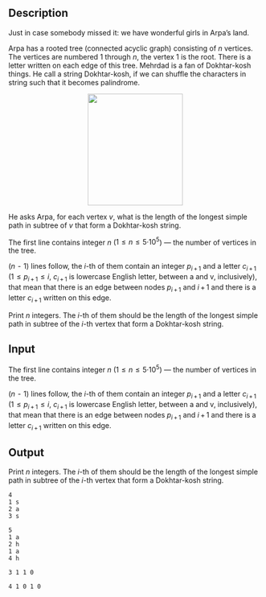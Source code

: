 ## Description

<div><p><span class="tex-font-style-it">Just in case somebody missed it: we have wonderful girls in Arpa’s land.</span></p><p>Arpa has a rooted tree (connected acyclic graph) consisting of <span class="tex-span"><i>n</i></span> vertices. The vertices are numbered <span class="tex-span">1</span> through <span class="tex-span"><i>n</i></span>, the vertex <span class="tex-span">1</span> is the root. There is a letter written on each edge of this tree. Mehrdad is a fan of <span class="tex-font-style-it">Dokhtar-kosh</span> things. He call a string Dokhtar-kosh, if we can shuffle the characters in string such that it becomes palindrome.</p><center> <img class="tex-graphics" height="222px" src="file://gkFPEhXN.png" style="max-width: 100.0%;max-height: 100.0%;" width="189px"> </center><p>He asks Arpa, for each vertex <span class="tex-span"><i>v</i></span>, what is the length of the longest simple path in subtree of <span class="tex-span"><i>v</i></span> that form a Dokhtar-kosh string.</p></div><div class="input-specification"><p>The first line contains integer <span class="tex-span"><i>n</i></span> (<span class="tex-span">1  ≤  <i>n</i>  ≤  5·10<sup class="upper-index">5</sup></span>)&nbsp;— the number of vertices in the tree.</p><p><span class="tex-span">(<i>n</i>  -  1)</span> lines follow, the <span class="tex-span"><i>i</i></span>-th of them contain an integer <span class="tex-span"><i>p</i><sub class="lower-index"><i>i</i> + 1</sub></span> and a letter <span class="tex-span"><i>c</i><sub class="lower-index"><i>i</i> + 1</sub></span> (<span class="tex-span">1  ≤  <i>p</i><sub class="lower-index"><i>i</i> + 1</sub>  ≤  <i>i</i></span>, <span class="tex-span"><i>c</i><sub class="lower-index"><i>i</i> + 1</sub></span> is lowercase English letter, between <span class="tex-font-style-tt">a</span> and <span class="tex-font-style-tt">v</span>, inclusively), that mean that there is an edge between nodes <span class="tex-span"><i>p</i><sub class="lower-index"><i>i</i> + 1</sub></span> and <span class="tex-span"><i>i</i> + 1</span> and there is a letter <span class="tex-span"><i>c</i><sub class="lower-index"><i>i</i> + 1</sub></span> written on this edge.</p></div><div class="output-specification"><p>Print <span class="tex-span"><i>n</i></span> integers. The <span class="tex-span"><i>i</i></span>-th of them should be the length of the longest simple path in subtree of the <span class="tex-span"><i>i</i></span>-th vertex that form a Dokhtar-kosh string.</p></div>

## Input

<p>The first line contains integer <span class="tex-span"><i>n</i></span> (<span class="tex-span">1  ≤  <i>n</i>  ≤  5·10<sup class="upper-index">5</sup></span>)&nbsp;— the number of vertices in the tree.</p><p><span class="tex-span">(<i>n</i>  -  1)</span> lines follow, the <span class="tex-span"><i>i</i></span>-th of them contain an integer <span class="tex-span"><i>p</i><sub class="lower-index"><i>i</i> + 1</sub></span> and a letter <span class="tex-span"><i>c</i><sub class="lower-index"><i>i</i> + 1</sub></span> (<span class="tex-span">1  ≤  <i>p</i><sub class="lower-index"><i>i</i> + 1</sub>  ≤  <i>i</i></span>, <span class="tex-span"><i>c</i><sub class="lower-index"><i>i</i> + 1</sub></span> is lowercase English letter, between <span class="tex-font-style-tt">a</span> and <span class="tex-font-style-tt">v</span>, inclusively), that mean that there is an edge between nodes <span class="tex-span"><i>p</i><sub class="lower-index"><i>i</i> + 1</sub></span> and <span class="tex-span"><i>i</i> + 1</span> and there is a letter <span class="tex-span"><i>c</i><sub class="lower-index"><i>i</i> + 1</sub></span> written on this edge.</p>

## Output

<p>Print <span class="tex-span"><i>n</i></span> integers. The <span class="tex-span"><i>i</i></span>-th of them should be the length of the longest simple path in subtree of the <span class="tex-span"><i>i</i></span>-th vertex that form a Dokhtar-kosh string.</p>





```input1
4
1 s
2 a
3 s

```




```input2
5
1 a
2 h
1 a
4 h

```




```output1
3 1 1 0
```




```output2
4 1 0 1 0
```


